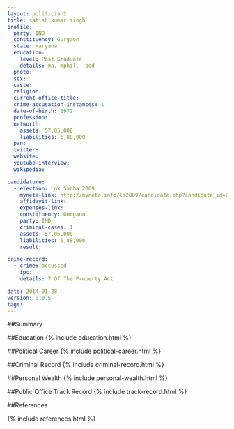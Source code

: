 ```yaml
---
layout: politician2
title: satish kumar singh
profile: 
  party: IND
  constituency: Gurgaon
  state: Haryana
  education: 
    level: Post Graduate
    details: ma, mphil,  bed
  photo: 
  sex: 
  caste: 
  religion: 
  current-office-title: 
  crime-accusation-instances: 1
  date-of-birth: 1972
  profession: 
  networth: 
    assets: 57,05,000
    liabilities: 6,88,000
  pan: 
  twitter: 
  website: 
  youtube-interview: 
  wikipedia: 

candidature: 
  - election: Lok Sabha 2009
    myneta-link: http://myneta.info/ls2009/candidate.php?candidate_id=6704
    affidavit-link: 
    expenses-link: 
    constituency: Gurgaon 
    party: IND
    criminal-cases: 1
    assets: 57,05,000
    liabilities: 6,88,000
    result:  

crime-record: 
  - crime: accussed
    ipc: 
    details: 7 Of The Property Act 

date: 2014-01-28
version: 0.0.5
tags: 
---
```

##Summary


##Education
{% include education.html %}


##Political Career
{% include political-career.html %}


##Criminal Record
{% include criminal-record.html %}


##Personal Wealth
{% include personal-wealth.html %}


##Public Office Track Record
{% include track-record.html %}


##References


{% include references.html %}